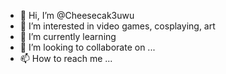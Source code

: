 - 👋 Hi, I’m @Cheesecak3uwu
- 👀 I’m interested in video games, cosplaying, art
- 🌱 I’m currently learning 
- 💞️ I’m looking to collaborate on ...
- 📫 How to reach me ...

<!---
Cheesecak3uwu/Cheesecak3uwu is a ✨ special ✨ repository because its `README.md` (this file) appears on your GitHub profile.
You can click the Preview link to take a look at your changes.
--->
